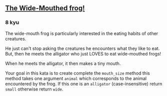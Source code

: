 <h2><a href=https://www.codewars.com/kata/57ec8bd8f670e9a47a000f89/train/python/67b86001de2618b6cb487b10 target="_blank">The Wide-Mouthed frog! </a></h2><h3>8 kyu</h3><p>The wide-mouth frog is particularly interested in the eating habits of other creatures.</p><p>He just can't stop asking the creatures he encounters what they like to eat. But, then he meets the alligator who just LOVES to eat wide-mouthed frogs!</p><p>When he meets the alligator, it then makes a tiny mouth.</p><p>Your goal in this kata is to create complete the <code>mouth_size</code> method this method takes one argument <code>animal</code> which corresponds to the animal encountered by the frog. If this one is an <code>alligator</code> (case-insensitive) return <code>small</code> otherwise return <code>wide</code>.</p>